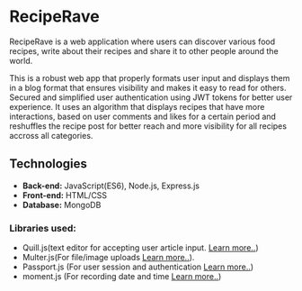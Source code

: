 # RecipeRave
RecipeRave is a web application where users can discover various food recipes, write about their recipes and share it to other people around the world.

This is a robust web app that properly formats user input and displays them in a blog format that ensures visibility and makes it easy to read for others. Secured and simplified user authentication using JWT tokens for better user experience. It uses an algorithm that displays recipes that have more interactions, based on user comments and likes for a certain period and reshuffles the recipe post for better reach and more visibility for all recipes accross all categories.  

## Technologies
* **Back-end:** JavaScript(ES6), Node.js, Express.js
* **Front-end:** HTML/CSS
* **Database:** MongoDB
### Libraries used:
* Quill.js(text editor for accepting user article input. [Learn more..](https://quilljs.com/))
* Multer.js(For file/image uploads [Learn more..](https://www.freecodecamp.org/news/simplify-your-file-upload-process-in-express-js/)).
* Passport.js (For user session and authentication [Learn more..](https://www.passportjs.org/))
* moment.js (For recording date and time [Learn more..](https://momentjs.com/))


